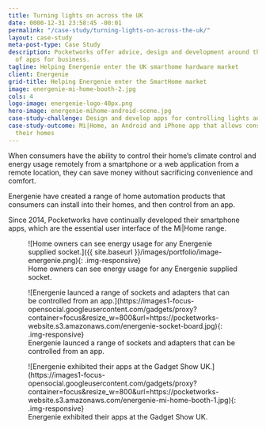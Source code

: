 ```yaml
---
title: Turning lights on across the UK
date: 0000-12-31 23:58:45 -00:01
permalink: "/case-study/turning-lights-on-across-the-uk/"
layout: case-study
meta-post-type: Case Study
description: Pocketworks offer advice, design and development around the implementation
  of apps for business.
tagline: Helping Energenie enter the UK smarthome hardware market
client: Energenie
grid-title: Helping Energenie enter the SmartHome market
image: energenie-mi-home-booth-2.jpg
cols: 4
logo-image: energenie-logo-40px.png
hero-image: energenie-mihome-android-scene.jpg
case-study-challenge: Design and develop apps for controlling lights and home appliances
case-study-outcome: Mi|Home, an Android and iPhone app that allows consumers to remote-control
  their homes
---
```


When consumers have the ability to control their home’s climate control and energy usage remotely from a smartphone or a web application from a remote location, they can save money without sacrificing convenience and comfort.

Energenie have created a range of home automation products that consumers can install into their homes, and then control from an app.

Since 2014, Pocketworks have continually developed their smartphone apps,
which are the essential user interface of the Mi|Home range.

<figure markdown="1">
![Home owners can see energy usage for any Energenie supplied socket.]({{ site.baseurl }}/images/portfolio/image-energenie.png){: .img-responsive}
<figcaption>Home owners can see energy usage for any Energenie supplied socket.</figcaption>
</figure>

<p>
<figure markdown="1">
![Energenie launced a range of sockets and adapters that can be controlled from an app.](https://images1-focus-opensocial.googleusercontent.com/gadgets/proxy?container=focus&resize_w=800&url=https://pocketworks-website.s3.amazonaws.com/energenie-socket-board.jpg){: .img-responsive}
<figcaption>Energenie launced a range of sockets and adapters that can be controlled from an app.</figcaption>
</figure>
</p>

<figure markdown="1">
![Energenie exhibited their apps at the Gadget Show UK.](https://images1-focus-opensocial.googleusercontent.com/gadgets/proxy?container=focus&resize_w=800&url=https://pocketworks-website.s3.amazonaws.com/energenie-mi-home-booth-1.jpg){: .img-responsive}
<figcaption>Energenie exhibited their apps at the Gadget Show UK.</figcaption>
</figure>
